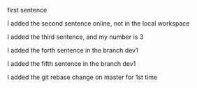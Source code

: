 first sentence

I added the second sentence online, not in the local workspace

I added the third sentence, and my number is 3

I added the forth sentence in the branch dev1

I added the fifth sentence in the branch dev1

I added the git rebase change on master for 1st time